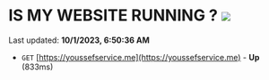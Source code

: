 # IS MY WEBSITE RUNNING ? [![](https://img.shields.io/static/v1?label=Sponsor&message=%E2%9D%A4&logo=GitHub&color=%23fe8e86)](https://github.com/sponsors/<username>)

Last updated: **10/1/2023, 6:50:36 AM**

- `GET` [https://youssefservice.me](https://youssefservice.me) - **Up** (833ms)
